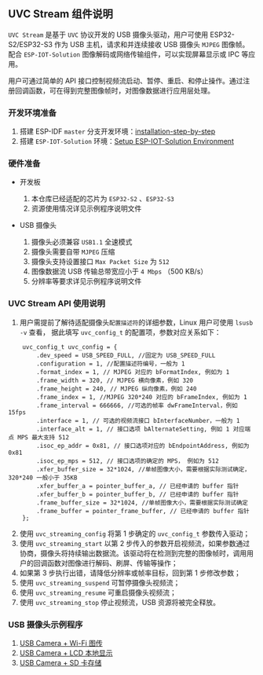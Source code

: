 ## UVC Stream 组件说明

`UVC Stream` 是基于 `UVC` 协议开发的 USB 摄像头驱动，用户可使用 ESP32-S2/ESP32-S3 作为 USB 主机，请求和并连续接收 USB 摄像头 `MJPEG` 图像帧。配合 `ESP-IOT-Solution` 图像解码或网络传输组件，可以实现屏幕显示或 IPC 等应用。

用户可通过简单的 API 接口控制视频流启动、暂停、重启、和停止操作。通过注册回调函数，可在得到完整图像帧时，对图像数据进行应用层处理。

### 开发环境准备

1. 搭建 ESP-IDF `master` 分支开发环境：[installation-step-by-step](https://docs.espressif.com/projects/esp-idf/en/latest/esp32s2/get-started/index.html#installation-step-by-step)
2. 搭建 `ESP-IOT-Solution` 环境：[Setup ESP-IOT-Solution Environment](../../../README.md)

### 硬件准备

* 开发板

  1. 本仓库已经适配的芯片为 `ESP32-S2` 、`ESP32-S3`
  2. 资源使用情况详见示例程序说明文件

* USB 摄像头

  1. 摄像头必须兼容 `USB1.1` 全速模式
  2. 摄像头需要自带 `MJPEG` 压缩
  3. 摄像头支持设置接口 `Max Packet Size` 为 `512`
  4. 图像数据流 USB 传输总带宽应小于 `4 Mbps` （500 KB/s）
  5. 分辨率等要求详见示例程序说明文件

### UVC Stream API 使用说明

1. 用户需提前了解待适配摄像头`配置描述符`的详细参数，Linux 用户可使用 `lsusb -v` 查看， 据此填写 `uvc_config_t` 的配置项，参数对应关系如下：

```
    uvc_config_t uvc_config = {
        .dev_speed = USB_SPEED_FULL, //固定为 USB_SPEED_FULL
        .configuration = 1, //配置描述符编号，一般为 1
        .format_index = 1, // MJPEG 对应的 bFormatIndex, 例如为 1
        .frame_width = 320, // MJPEG 横向像素，例如 320
        .frame_height = 240, // MJPEG 纵向像素，例如 240
        .frame_index = 1, //MJPEG 320*240 对应的 bFrameIndex, 例如为 1
        .frame_interval = 666666, //可选的帧率 dwFrameInterval，例如 15fps
        .interface = 1, // 可选的视频流接口 bInterfaceNumber，一般为 1
        .interface_alt = 1, // 接口选项 bAlternateSetting, 例如 1 对应端点 MPS 最大支持 512
        .isoc_ep_addr = 0x81, // 接口选项对应的 bEndpointAddress, 例如为 0x81
        .isoc_ep_mps = 512, // 接口选项的确定的 MPS， 例如为 512
        .xfer_buffer_size = 32*1024, //单帧图像大小，需要根据实际测试确定，320*240 一般小于 35KB
        .xfer_buffer_a = pointer_buffer_a, // 已经申请的 buffer 指针
        .xfer_buffer_b = pointer_buffer_b, // 已经申请的 buffer 指针
        .frame_buffer_size = 32*1024, //单帧图像大小，需要根据实际测试确定
        .frame_buffer = pointer_frame_buffer, // 已经申请的 buffer 指针
    };
```

2. 使用 `uvc_streaming_config` 将第 1 步确定的 `uvc_config_t` 参数传入驱动；
3. 使用 `uvc_streaming_start` 以第 2 步传入的参数开启视频流，如果参数通过协商，摄像头将持续输出数据流。该驱动将在检测到完整的图像帧时，调用用户的回调函数对图像进行解码、刷屏、传输等操作；
4. 如果第 3 步执行出错，请降低分辨率或帧率目标，回到第 1 步修改参数；
5. 使用 `uvc_streaming_suspend` 可暂停摄像头视频流；
6. 使用 `uvc_streaming_resume` 可重启摄像头视频流；
7. 使用 `uvc_streaming_stop` 停止视频流，USB 资源将被完全释放。

### USB 摄像头示例程序

1. [USB Camera + Wi-Fi 图传](../../../examples/usb/host/usb_camera_wifi_transfer)
2. [USB Camera + LCD 本地显示](../../../examples/usb/host/usb_camera_lcd_display)
3. [USB Camera + SD 卡存储](../../../examples/usb/host/usb_camera_sd_card)
